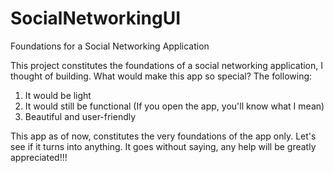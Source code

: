 SocialNetworkingUI
==================

Foundations for a Social Networking Application

This project constitutes the foundations of a social networking application, I thought of building. What would 
make this app so special? The following:
1) It would be light
2) It would still be functional (If you open the app, you'll know what I mean)
3) Beautiful and user-friendly

This app as of now, constitutes the very foundations of the app only. Let's see if it turns into anything. It goes 
without saying, any help will be greatly appreciated!!!
